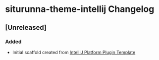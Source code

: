 <!-- Keep a Changelog guide -> https://keepachangelog.com -->

# siturunna-theme-intellij Changelog

## [Unreleased]
### Added
- Initial scaffold created from [IntelliJ Platform Plugin Template](https://github.com/JetBrains/intellij-platform-plugin-template)

